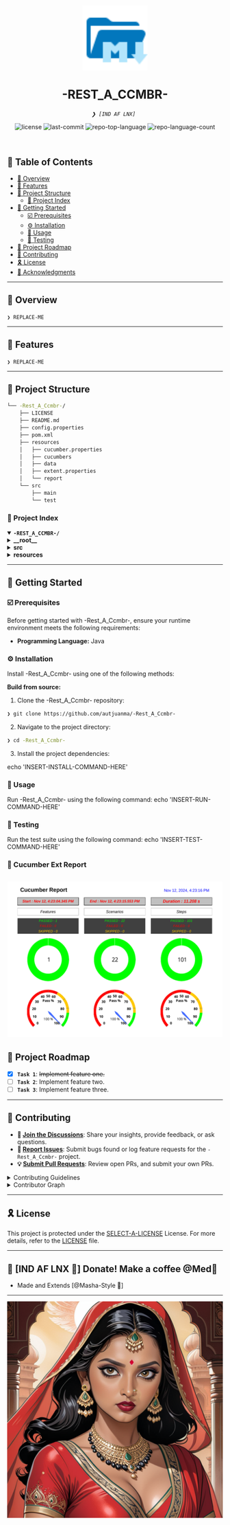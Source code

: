 <p align="center">
    <img src="https://raw.githubusercontent.com/PKief/vscode-material-icon-theme/ec559a9f6bfd399b82bb44393651661b08aaf7ba/icons/folder-markdown-open.svg" align="center" width="30%">
</p>
<p align="center"><h1 align="center">-REST_A_CCMBR-</h1></p>
<p align="center">
	<em><code>❯ [IND AF LNX] </code></em>
</p>
<p align="center">
	<img src="https://img.shields.io/github/license/autjuanma/-Rest_A_Ccmbr-?style=default&logo=opensourceinitiative&logoColor=white&color=12ff00" alt="license">
	<img src="https://img.shields.io/github/last-commit/autjuanma/-Rest_A_Ccmbr-?style=default&logo=git&logoColor=white&color=12ff00" alt="last-commit">
	<img src="https://img.shields.io/github/languages/top/autjuanma/-Rest_A_Ccmbr-?style=default&color=12ff00" alt="repo-top-language">
	<img src="https://img.shields.io/github/languages/count/autjuanma/-Rest_A_Ccmbr-?style=default&color=12ff00" alt="repo-language-count">
</p>
<p align="center"><!-- default option, no dependency badges. -->
</p>
<p align="center">
	<!-- default option, no dependency badges. -->
</p>
<br>


## 🔗 Table of Contents

- [📍 Overview](#-overview)
- [👾 Features](#-features)
- [📁 Project Structure](#-project-structure)
  - [📂 Project Index](#-project-index)
- [🚀 Getting Started](#-getting-started)
  - [☑️ Prerequisites](#-prerequisites)
  - [⚙️ Installation](#-installation)
  - [🤖 Usage](#🤖-usage)
  - [🧪 Testing](#🧪-testing)
- [📌 Project Roadmap](#-project-roadmap)
- [🔰 Contributing](#-contributing)
- [🎗 License](#-license)
- [🙌 Acknowledgments](#-acknowledgments)

---

## 📍 Overview

<code>❯ REPLACE-ME</code>

---

## 👾 Features

<code>❯ REPLACE-ME</code>

---

## 📁 Project Structure

```sh
└── -Rest_A_Ccmbr-/
    ├── LICENSE
    ├── README.md
    ├── config.properties
    ├── pom.xml
    ├── resources
    │   ├── cucumber.properties
    │   ├── cucumbers
    │   ├── data
    │   ├── extent.properties
    │   └── report
    └── src
        ├── main
        └── test
```


### 📂 Project Index
<details open>
	<summary><b><code>-REST_A_CCMBR-/</code></b></summary>
	<details> <!-- __root__ Submodule -->
		<summary><b>__root__</b></summary>
		<blockquote>
			<table>
			</table>
		</blockquote>
	</details>
	<details> <!-- src Submodule -->
		<summary><b>src</b></summary>
		<blockquote>
			<details>
				<summary><b>main</b></summary>
				<blockquote>
					<details>
						<summary><b>java</b></summary>
						<blockquote>
							<details>
								<summary><b>com</b></summary>
								<blockquote>
									<details>
										<summary><b>devaura</b></summary>
										<blockquote>
											<details>
												<summary><b>qa</b></summary>
												<blockquote>
													<details>
														<summary><b>definitions</b></summary>
														<blockquote>
															<table>
															<tr>
																<td><b><a href='https://github.com/autjuanma/-Rest_A_Ccmbr-/blob/master/src/main/java/com/devaura/qa/definitions/CreateBkDefinition.java'>CreateBkDefinition.java</a></b></td>
																<td><code>❯ REPLACE-ME</code></td>
															</tr>
															</table>
														</blockquote>
													</details>
													<details>
														<summary><b>exceptions</b></summary>
														<blockquote>
															<table>
															<tr>
																<td><b><a href='https://github.com/autjuanma/-Rest_A_Ccmbr-/blob/master/src/main/java/com/devaura/qa/exceptions/JsonReaderException.java'>JsonReaderException.java</a></b></td>
																<td><code>❯ REPLACE-ME</code></td>
															</tr>
															</table>
														</blockquote>
													</details>
													<details>
														<summary><b>models</b></summary>
														<blockquote>
															<table>
															<tr>
																<td><b><a href='https://github.com/autjuanma/-Rest_A_Ccmbr-/blob/master/src/main/java/com/devaura/qa/models/BkDetailsDto.java'>BkDetailsDto.java</a></b></td>
																<td><code>❯ REPLACE-ME</code></td>
															</tr>
															<tr>
																<td><b><a href='https://github.com/autjuanma/-Rest_A_Ccmbr-/blob/master/src/main/java/com/devaura/qa/models/BkDTO.java'>BkDTO.java</a></b></td>
																<td><code>❯ REPLACE-ME</code></td>
															</tr>
															<tr>
																<td><b><a href='https://github.com/autjuanma/-Rest_A_Ccmbr-/blob/master/src/main/java/com/devaura/qa/models/BkData.java'>BkData.java</a></b></td>
																<td><code>❯ REPLACE-ME</code></td>
															</tr>
															</table>
														</blockquote>
													</details>
													<details>
														<summary><b>utils</b></summary>
														<blockquote>
															<table>
															<tr>
																<td><b><a href='https://github.com/autjuanma/-Rest_A_Ccmbr-/blob/master/src/main/java/com/devaura/qa/utils/DeserializedResponse.java'>DeserializedResponse.java</a></b></td>
																<td><code>❯ REPLACE-ME</code></td>
															</tr>
															<tr>
																<td><b><a href='https://github.com/autjuanma/-Rest_A_Ccmbr-/blob/master/src/main/java/com/devaura/qa/utils/TestContext.java'>TestContext.java</a></b></td>
																<td><code>❯ REPLACE-ME</code></td>
															</tr>
															<tr>
																<td><b><a href='https://github.com/autjuanma/-Rest_A_Ccmbr-/blob/master/src/main/java/com/devaura/qa/utils/TestListener.java'>TestListener.java</a></b></td>
																<td><code>❯ REPLACE-ME</code></td>
															</tr>
															<tr>
																<td><b><a href='https://github.com/autjuanma/-Rest_A_Ccmbr-/blob/master/src/main/java/com/devaura/qa/utils/RequestResponseInterceptor.java'>RequestResponseInterceptor.java</a></b></td>
																<td><code>❯ REPLACE-ME</code></td>
															</tr>
															<tr>
																<td><b><a href='https://github.com/autjuanma/-Rest_A_Ccmbr-/blob/master/src/main/java/com/devaura/qa/utils/PropertiesFileReader.java'>PropertiesFileReader.java</a></b></td>
																<td><code>❯ REPLACE-ME</code></td>
															</tr>
															<tr>
																<td><b><a href='https://github.com/autjuanma/-Rest_A_Ccmbr-/blob/master/src/main/java/com/devaura/qa/utils/JsonReader.java'>JsonReader.java</a></b></td>
																<td><code>❯ REPLACE-ME</code></td>
															</tr>
															</table>
														</blockquote>
													</details>
												</blockquote>
											</details>
										</blockquote>
									</details>
								</blockquote>
							</details>
						</blockquote>
					</details>
				</blockquote>
			</details>
			<details>
				<summary><b>test</b></summary>
				<blockquote>
					<details>
						<summary><b>java</b></summary>
						<blockquote>
							<details>
								<summary><b>com</b></summary>
								<blockquote>
									<details>
										<summary><b>devaura</b></summary>
										<blockquote>
											<details>
												<summary><b>qa</b></summary>
												<blockquote>
													<details>
														<summary><b>runners</b></summary>
														<blockquote>
															<table>
															<tr>
																<td><b><a href='https://github.com/autjuanma/-Rest_A_Ccmbr-/blob/master/src/test/java/com/devaura/qa/runners/TestRunner.java'>TestRunner.java</a></b></td>
																<td><code>❯ REPLACE-ME</code></td>
															</tr>
															</table>
														</blockquote>
													</details>
												</blockquote>
											</details>
										</blockquote>
									</details>
								</blockquote>
							</details>
						</blockquote>
					</details>
				</blockquote>
			</details>
		</blockquote>
	</details>
	<details> <!-- resources Submodule -->
		<summary><b>resources</b></summary>
		<blockquote>
			<details>
				<summary><b>cucumbers</b></summary>
				<blockquote>
					<table>
					<tr>
						<td><b><a href='https://github.com/autjuanma/-Rest_A_Ccmbr-/blob/master/resources/cucumbers/CreateBooking.feature'>CreateBooking.feature</a></b></td>
						<td><code>❯ REPLACE-ME</code></td>
					</tr>
					</table>
				</blockquote>
			</details>
		</blockquote>
	</details>
</details>

---
## 🚀 Getting Started

### ☑️ Prerequisites

Before getting started with -Rest_A_Ccmbr-, ensure your runtime environment meets the following requirements:

- **Programming Language:** Java


### ⚙️ Installation

Install -Rest_A_Ccmbr- using one of the following methods:

**Build from source:**

1. Clone the -Rest_A_Ccmbr- repository:
```sh
❯ git clone https://github.com/autjuanma/-Rest_A_Ccmbr-
```

2. Navigate to the project directory:
```sh
❯ cd -Rest_A_Ccmbr-
```

3. Install the project dependencies:

echo 'INSERT-INSTALL-COMMAND-HERE'



### 🤖 Usage
Run -Rest_A_Ccmbr- using the following command:
echo 'INSERT-RUN-COMMAND-HERE'

### 🧪 Testing
Run the test suite using the following command:
echo 'INSERT-TEST-COMMAND-HERE'


### 🧪 Cucumber Ext Report
![alt text](https://github.com/autjuanma/-Rest_A_Ccmbr-/blob/master/.manual-report/.scenarios/e2e-pdf.png)
---
## 📌 Project Roadmap

- [X] **`Task 1`**: <strike>Implement feature one.</strike>
- [ ] **`Task 2`**: Implement feature two.
- [ ] **`Task 3`**: Implement feature three.

---

## 🔰 Contributing

- **💬 [Join the Discussions](https://github.com/autjuanma/-Rest_A_Ccmbr-/discussions)**: Share your insights, provide feedback, or ask questions.
- **🐛 [Report Issues](https://github.com/autjuanma/-Rest_A_Ccmbr-/issues)**: Submit bugs found or log feature requests for the `-Rest_A_Ccmbr-` project.
- **💡 [Submit Pull Requests](https://github.com/autjuanma/-Rest_A_Ccmbr-/blob/main/CONTRIBUTING.md)**: Review open PRs, and submit your own PRs.

<details closed>
<summary>Contributing Guidelines</summary>

1. **Fork the Repository**: Start by forking the project repository to your github account.
2. **Clone Locally**: Clone the forked repository to your local machine using a git client.
   ```sh
   git clone https://github.com/autjuanma/-Rest_A_Ccmbr-
   ```
3. **Create a New Branch**: Always work on a new branch, giving it a descriptive name.
   ```sh
   git checkout -b new-feature-x
   ```
4. **Make Your Changes**: Develop and test your changes locally.
5. **Commit Your Changes**: Commit with a clear message describing your updates.
   ```sh
   git commit -m 'Implemented new feature x.'
   ```
6. **Push to github**: Push the changes to your forked repository.
   ```sh
   git push origin new-feature-x
   ```
7. **Submit a Pull Request**: Create a PR against the original project repository. Clearly describe the changes and their motivations.
8. **Review**: Once your PR is reviewed and approved, it will be merged into the main branch. Congratulations on your contribution!
</details>

<details closed>
<summary>Contributor Graph</summary>
<br>
<p align="left">
   <a href="https://github.com{/autjuanma/-Rest_A_Ccmbr-/}graphs/contributors">
      <img src="https://contrib.rocks/image?repo=autjuanma/-Rest_A_Ccmbr-">
   </a>
</p>
</details>

---

## 🎗 License

This project is protected under the [SELECT-A-LICENSE](https://choosealicense.com/licenses) License. For more details, refer to the [LICENSE](https://choosealicense.com/licenses/) file.

---

## 🙌 [IND AF LNX 🐧] Donate! Make a coffee @Med📌

- Made and Extends [@Masha-Style 🤖]

---

![alt text](https://github.com/autjuanma/-Rest_A_Ccmbr-/blob/master/.manual-report/.inspiration/96545678.png)

